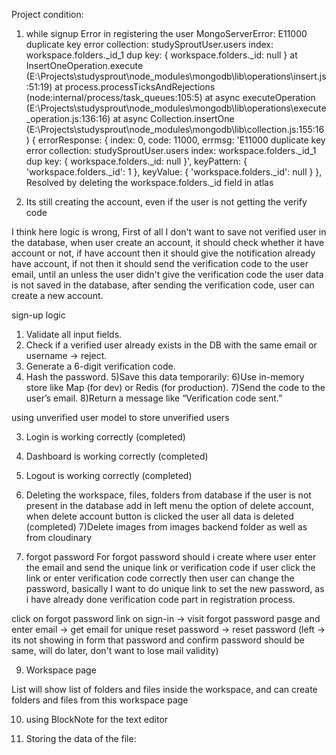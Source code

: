 Project condition: 
1) while signup 
Error in registering the user  MongoServerError: E11000 duplicate key error collection: studySproutUser.users index: workspace.folders._id_1 dup key: { workspace.folders._id: null }
    at InsertOneOperation.execute (E:\Projects\studysprout\node_modules\mongodb\lib\operations\insert.js:51:19)
    at process.processTicksAndRejections (node:internal/process/task_queues:105:5)
    at async executeOperation (E:\Projects\studysprout\node_modules\mongodb\lib\operations\execute_operation.js:136:16)
    at async Collection.insertOne (E:\Projects\studysprout\node_modules\mongodb\lib\collection.js:155:16) {
  errorResponse: {
    index: 0,
    code: 11000,
    errmsg: 'E11000 duplicate key error collection: studySproutUser.users index: workspace.folders._id_1 dup key: { workspace.folders._id: null }',
    keyPattern: { 'workspace.folders._id': 1 },
    keyValue: { 'workspace.folders._id': null }
  },
  Resolved by deleting the workspace.folders._id field in atlas

  2) Its still creating the account, even if the user is not getting the verify code

  I think here logic is wrong, First of all I don't want to save not verified user in the database, when user create an account, it should check whether it have account or not, if have account then it should give the notification already have account, if not then it should send the verification code to the user email, until an unless the user didn't give the verification code the user data is not saved in the database, after sending the verification code, user can create a new account. 


  sign-up logic 
  1) Validate all input fields.
  2) Check if a verified user already exists in the DB with the same email or username → reject.
  3) Generate a 6-digit verification code.
  4) Hash the password.
  5)Save this data temporarily:
  6)Use in-memory store like Map (for dev) or Redis (for production).
  7)Send the code to the user’s email.
  8)Return a message like “Verification code sent.”

 


using unverified user model to store unverified users

3) Login is working correctly (completed)

4) Dashboard is working correctly (completed)

5) Logout is working correctly (completed)

6) Deleting the workspace, files, folders from database if the user is not present in the database
add in left menu the option of delete account, when delete account button is clicked the user all data is deleted
(completed)
7)Delete images from images backend folder as well as from cloudinary

8) forgot password 
For forgot password should i create where user enter the email and send the unique link or verification code if user click the link or enter verification code correctly then user can change the password, basically I want to do unique link to set the new password, as i have already done verification code part in registration process.

click on forgot password link on sign-in -> visit forgot password pasge and enter email -> get email for unique reset password -> reset password
(left -> its not showing in form that password and confirm password should be same, will do later, don't want to lose mail validity)


9) Workspace page

List will show list of folders and files inside the workspace, and can create folders and files from this workspace page

10) using BlockNote for the text editor



6) Storing the data of the file: 



